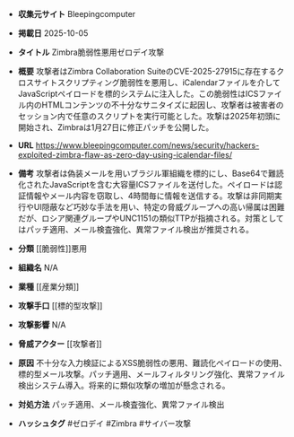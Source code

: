 - **収集元サイト**
Bleepingcomputer

- **掲載日**
2025-10-05

- **タイトル**
Zimbra脆弱性悪用ゼロデイ攻撃

- **概要**
攻撃者はZimbra Collaboration SuiteのCVE-2025-27915に存在するクロスサイトスクリプティング脆弱性を悪用し、iCalendarファイルを介してJavaScriptペイロードを標的システムに注入した。この脆弱性はICSファイル内のHTMLコンテンツの不十分なサニタイズに起因し、攻撃者は被害者のセッション内で任意のスクリプトを実行可能とした。攻撃は2025年初頭に開始され、Zimbraは1月27日に修正パッチを公開した。

- **URL**
https://www.bleepingcomputer.com/news/security/hackers-exploited-zimbra-flaw-as-zero-day-using-icalendar-files/

- **備考**
攻撃者は偽装メールを用いブラジル軍組織を標的にし、Base64で難読化されたJavaScriptを含む大容量ICSファイルを送付した。ペイロードは認証情報やメール内容を窃取し、4時間毎に情報を送信する。攻撃は非同期実行やUI隠蔽など巧妙な手法を用い、特定の脅威グループへの高い帰属は困難だが、ロシア関連グループやUNC1151の類似TTPが指摘される。対策としてはパッチ適用、メール検査強化、異常ファイル検出が推奨される。

- **分類**
[[脆弱性]]悪用

- **組織名**
N/A

- **業種**
[[産業分類]]

- **攻撃手口**
[[標的型攻撃]]

- **攻撃影響**
N/A

- **脅威アクター**
[[攻撃者]]

- **原因**
不十分な入力検証によるXSS脆弱性の悪用、難読化ペイロードの使用、標的型メール攻撃。パッチ適用、メールフィルタリング強化、異常ファイル検出システム導入。将来的に類似攻撃の増加が懸念される。

- **対処方法**
パッチ適用、メール検査強化、異常ファイル検出

- **ハッシュタグ**
#ゼロデイ #Zimbra #サイバー攻撃
